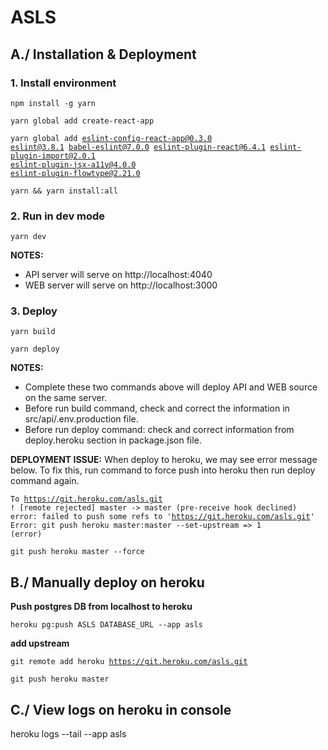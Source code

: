 # ASLS

## A./ Installation & Deployment

### 1. Install environment
<code>npm install -g yarn</code>

<code>yarn global add create-react-app</code>

<code>yarn global add eslint-config-react-app@0.3.0 eslint@3.8.1 babel-eslint@7.0.0 eslint-plugin-react@6.4.1 eslint-plugin-import@2.0.1 eslint-plugin-jsx-a11y@4.0.0 eslint-plugin-flowtype@2.21.0</code>

<code>yarn && yarn install:all</code>


### 2. Run in dev mode

<code>yarn dev</code>

**NOTES:**
- API server will serve on http://localhost:4040
- WEB server will serve on http://localhost:3000


### 3. Deploy

<code>yarn build</code>

<code>yarn deploy</code>

**NOTES:**
- Complete these two commands above will deploy API and WEB source on the same server.
- Before run build command, check and correct the information in src/api/.env.production file.
- Before run deploy command: check and correct information from deploy.heroku section in package.json file.

**DEPLOYMENT ISSUE:**
When deploy to heroku, we may see error message below. To fix this, run command to force push into heroku then run deploy command again.

<code>To https://git.heroku.com/asls.git
 ! [remote rejected] master -> master (pre-receive hook declined)
error: failed to push some refs to 'https://git.heroku.com/asls.git'
Error: git push heroku master:master --set-upstream => 1 (error)</code>

<code>git push heroku master --force</code>


## B./ Manually deploy on heroku

**Push postgres DB from localhost to heroku**

<code>heroku pg:push ASLS DATABASE_URL --app asls</code>

**add upstream**

<code>git remote add heroku https://git.heroku.com/asls.git</code>

<code>git push heroku master</code>

## C./ View logs on heroku in console
heroku logs --tail --app asls